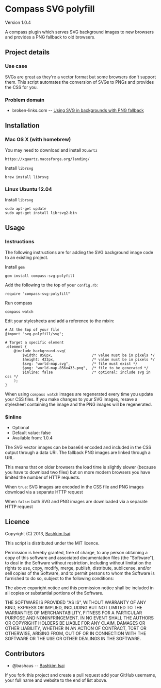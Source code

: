 # Compass SVG polyfill

Version 1.0.4

A compass plugin which serves SVG background images to new browsers and 
provides a PNG fallback to old browsers.

## Project details

### Use case

SVGs are great as they're a vector format but some browsers don't support them. 
This script automates the conversion of SVGs to PNGs and provides the CSS for you.

### Problem domain

* broken-links.com -- [Using SVG in backgrounds with PNG fallback](http://www.broken-links.com/2010/06/14/using-svg-in-backgrounds-with-png-fallback/)

## Installation

### Mac OS X (with homebrew)

You may need to download and install `XQuartz`

    https://xquartz.macosforge.org/landing/

Install `librsvg`

    brew install librsvg

### Linux Ubuntu 12.04

Install `librsvg`

    sudo apt-get update
    sudo apt-get install librsvg2-bin

## Usage

### Instructions

The following instructions are for adding the SVG background image code to an existing project. 

Install `gem`

    gem install compass-svg-polyfill

Add the following to the top of your `config.rb`:

    require "compass-svg-polyfill"

Run compass

    compass watch

Edit your stylesheets and add a reference to the mixin:

    # At the top of your file
    @import "svg-polyfill/svg";

    # Target a specific element
    .element {
        @include background-svg(
            $width: 856px,                  /* value must be in pixels */
            $height: 433px,                 /* value must be in pixels */
            $svg: "world-map.svg",          /* file must exist */
            $png: "world-map-856x433.png",  /* file to be generated */
            $inline: false                  /* optional: include svg in css */
        );
    }

When using `compass watch` images are regenerated every time you update your 
CSS files. If you make changes to your SVG images, resave a stylesheet 
containing the image and the PNG images will be regenerated.

### $inline

* Optional
* Default value: false
* Available from: 1.0.4

The SVG vector images can be base64 encoded and included in the CSS output 
through a data URI. The fallback PNG images are linked through a URL. 

This means that on older browsers the load time is slightly slower (because you 
have to download two files) but on more modern browsers you have limited the 
number of HTTP requests.

When `true`: SVG images are encoded in the CSS file and PNG images download via 
a separate HTTP request

When `false`: both SVG and PNG images are downloaded via a separate HTTP request

## Licence

Copyright (C) 2013, [Bashkim Isai](http://www.bashkim.com.au)

This script is distributed under the MIT licence.

Permission is hereby granted, free of charge, to any person obtaining a copy of this software and associated documentation files (the "Software"), to deal in the Software without restriction, including without limitation the rights to use, copy, modify, merge, publish, distribute, sublicense, and/or sell copies of the Software, and to permit persons to whom the Software is furnished to do so, subject to the following conditions:

The above copyright notice and this permission notice shall be included in all copies or substantial portions of the Software.

THE SOFTWARE IS PROVIDED "AS IS", WITHOUT WARRANTY OF ANY KIND, EXPRESS OR IMPLIED, INCLUDING BUT NOT LIMITED TO THE WARRANTIES OF MERCHANTABILITY, FITNESS FOR A PARTICULAR PURPOSE AND NONINFRINGEMENT. IN NO EVENT SHALL THE AUTHORS OR COPYRIGHT HOLDERS BE LIABLE FOR ANY CLAIM, DAMAGES OR OTHER LIABILITY, WHETHER IN AN ACTION OF CONTRACT, TORT OR OTHERWISE, ARISING FROM, OUT OF OR IN CONNECTION WITH THE SOFTWARE OR THE USE OR OTHER DEALINGS IN THE SOFTWARE.

## Contributors

* @bashaus -- [Bashkim Isai](http://www.bashkim.com.au/)

If you fork this project and create a pull request add your GitHub username, your full name and website to the end of list above.
